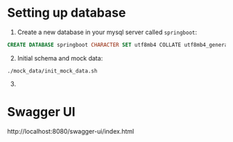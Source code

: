
# Setting up database
1. Create a new database in your mysql server called `springboot`:
```sql
CREATE DATABASE springboot CHARACTER SET utf8mb4 COLLATE utf8mb4_general_ci;
```

2. Initial schema and mock data:
```shell
./mock_data/init_mock_data.sh
```
3. 


# Swagger UI
http://localhost:8080/swagger-ui/index.html

